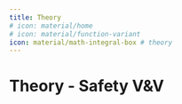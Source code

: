 ```yaml
---
title: Theory 
# icon: material/home
# icon: material/function-variant
icon: material/math-integral-box # theory
---
```



# Theory - Safety V&V